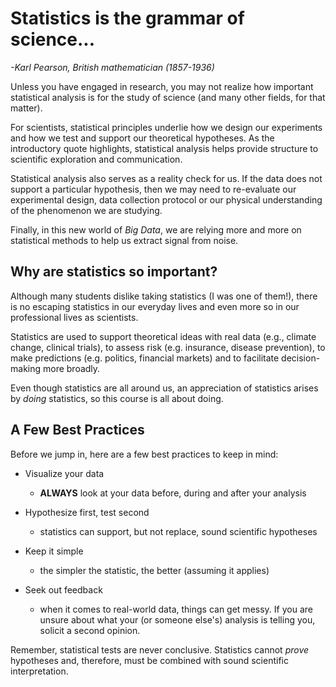 # Statistics is the grammar of science...
*-Karl Pearson, British mathematician (1857-1936)*

Unless you have engaged in research, you may not realize how important statistical analysis is for the study of science (and many other fields, for that matter).

For scientists, statistical principles underlie how we design our experiments and how we test and support our theoretical hypotheses. As the introductory quote highlights, statistical analysis helps provide structure to scientific exploration and communication.

Statistical analysis also serves as a reality check for us. If the data does not support a particular hypothesis, then we may need to re-evaluate our experimental design, data collection protocol or our physical understanding of the phenomenon we are studying.

Finally, in this new world of *Big Data*, we are relying more and more on statistical methods to help us extract signal from noise.

## Why are statistics so important?

Although many students dislike taking statistics (I was one of them!), there is no escaping statistics in our everyday lives and even more so in our professional lives as scientists.

Statistics are used to support theoretical ideas with real data (e.g., climate change, clinical trials), to assess risk (e.g. insurance, disease prevention), to make predictions (e.g. politics, financial markets) and to facilitate decision-making more broadly.

Even though statistics are all around us, an appreciation of statistics arises by *doing* statistics, so this course is all about doing.

## A Few Best Practices

Before we jump in, here are a few best practices to keep in mind:

- Visualize your data
  - **ALWAYS** look at your data before, during and after your analysis

- Hypothesize first, test second
  - statistics can support, but not replace, sound scientific hypotheses

- Keep it simple
  - the simpler the statistic, the better (assuming it applies)

- Seek out feedback
  - when it comes to real-world data, things can get messy. If you are unsure about what your (or someone else's) analysis is telling you, solicit a second opinion.

Remember, statistical tests are never conclusive. Statistics cannot *prove* hypotheses and, therefore, must be combined with sound scientific interpretation.
